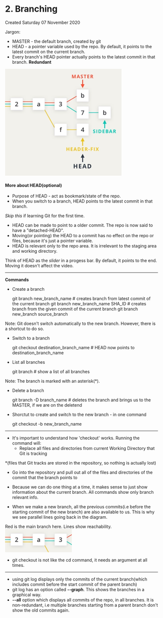 # 2. Branching
Created Saturday 07 November 2020

Jargon:

* MASTER - the default branch, created by git
* HEAD - a pointer variable used by the repo. By default, it points to the latest commit on the current branch.
* Every branch's HEAD pointer actually points to the latest commit in that branch. __Redundant__

![](/assets/2._Branching-image-1.png)

#### More about HEAD(optional)

* Purpose of HEAD - act as bookmark/state of the repo.
* When you switch to a branch, HEAD points to the latest commit in that branch.


*Skip this* if learning Git for the first time.

* HEAD can be made to point to a older commit. The repo is now said to have a "detached-HEAD".
* Moving(or pointing) the HEAD to a commit has no effect on the repo or files, because it's just a pointer variable.
* HEAD is relevant only to the repo area. It is irrelevant to the staging area and working directory.

Think of HEAD as the *slider* in a progess bar. By default, it points to the end. Moving it doesn't affect the video.


*****

**Commands**

* Create a branch

	git branch new_branch_name # creates branch from latest commit of the current branch
	git branch new_branch_name SHA_ID # creates branch from the given commit of the current branch
	git branch new_branch source_branch


Note: Git doesn't switch automatically to the new branch. However, there is a shortcut to do so.

* Switch to a branch

	git checkout destination_branch_name # HEAD now points to destination_branch_name


* List all branches

	git branch # show a list of all branches

Note: The branch is marked with an asterisk(*).


* Delete a branch

	git branch -D branch_name # deletes the branch and brings us to the MASTER, if we are on the deletend


* Shorctut to create and switch to the new branch - in one command

	git checkout -b new_branch_name


*****


* It's important to understand how 'checkout' works. Running the command will:
	* Replace all files and directories from current Working Directory that Git is tracking

*(files that Git tracks are stored in the repository, so nothing is actually lost)

* Go into the repository and pull out all of the files and directories of the commit that the branch points to
* Because we can do one thing at a time, it makes sense to just show information about the current branch. All commands show only branch relevant info.


* When we make a new branch, all the previous commits(i.e before the starting commit of the new branch) are also available to us. This is why we see parallel lines going back in the diagram.

Red is the main branch here. Lines show reachability.
![](/assets/2._Branching-image-2.png)

* git checkout is not like the cd command, it needs an argument at all times.


*****


* using git log displays only the commits of the current branch(which includes commit before the start commit of the parent branch)
* git log has an option called **--graph**. This shows the branches in a graphical way.
* **--all** option which displays all commits of the repo, in all branches. It is non-redundant, i.e multiple branches starting from a parent branch don't show the old commits again.


